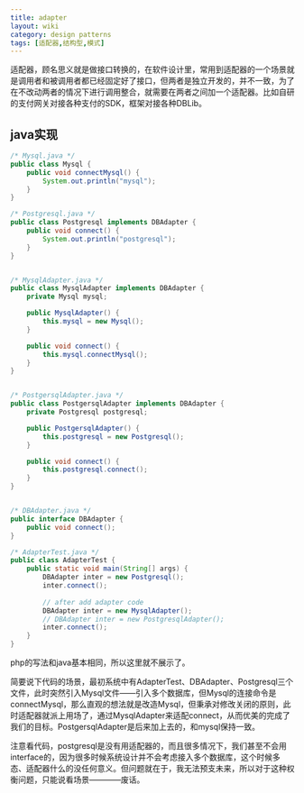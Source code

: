 ```yaml
---
title: adapter
layout: wiki
category: design patterns
tags: [适配器,结构型,模式]
---
```


适配器，顾名思义就是做接口转换的，在软件设计里，常用到适配器的一个场景就是调用者和被调用者都已经固定好了接口，但两者是独立开发的，并不一致，为了在不改动两者的情况下进行调用整合，就需要在两者之间加一个适配器。比如自研的支付网关对接各种支付的SDK，框架对接各种DBLib。

## java实现

~~~JAVA
/* Mysql.java */
public class Mysql {
    public void connectMysql() {
        System.out.println("mysql");
    }
}

/* Postgresql.java */
public class Postgresql implements DBAdapter {
    public void connect() {
        System.out.println("postgresql");
    }
}


/* MysqlAdapter.java */
public class MysqlAdapter implements DBAdapter {
    private Mysql mysql;

    public MysqlAdapter() {
        this.mysql = new Mysql();
    } 

    public void connect() {
        this.mysql.connectMysql();
    }
}


/* PostgersqlAdapter.java */
public class PostgersqlAdapter implements DBAdapter {
    private Postgresql postgresql;

    public PostgersqlAdapter() {
        this.postgresql = new Postgresql();
    } 

    public void connect() {
        this.postgresql.connect();
    }
}


/* DBAdapter.java */
public interface DBAdapter {
    public void connect();
}

/* AdapterTest.java */
public class AdapterTest {
    public static void main(String[] args) {
        DBAdapter inter = new Postgresql();
        inter.connect();
		
		// after add adapter code
		DBAdapter inter = new MysqlAdapter();
		// DBAdapter inter = new PostgresqlAdapter();
		inter.connect();
    }
}
~~~

php的写法和java基本相同，所以这里就不展示了。

简要说下代码的场景，最初系统中有AdapterTest、DBAdapter、Postgresql三个文件，此时突然引入Mysql文件——引入多个数据库，但Mysql的连接命令是connectMysql，那么直观的想法就是改造Mysql，但秉承对修改关闭的原则，此时适配器就派上用场了，通过MysqlAdapter来适配connect，从而优美的完成了我们的目标。PostgersqlAdapter是后来加上去的，和mysql保持一致。

注意看代码，postgresql是没有用适配器的，而且很多情况下，我们甚至不会用interface的，因为很多时候系统设计并不会考虑接入多个数据库，这个时候多态、适配器什么的没任何意义。但问题就在于，我无法预支未来，所以对于这种权衡问题，只能说看场景————废话。


